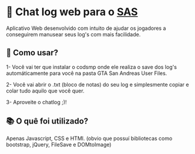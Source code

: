# 💾 Chat log web para o [SAS](https://sas-rp.com/)

Aplicativo Web desenvolvido com intuito de ajudar os jogadores a conseguirem manusear seus log's com mais facilidade.

## 📄 Como usar?

1- Você vai ter que instalar o codsmp onde ele realiza o save dos log's automáticamente para você na pasta GTA San Andreas User Files.

2- Você vai abrir o .txt (bloco de notas) do seu log e simplesmente copiar e colar tudo aquilo que você quer.

3- Aproveite o chatlog ;)!


## 📚 O quê foi utilizado?

Apenas Javascript, CSS e HTMl. (obvio que possuí bibliotecas como bootstrap, jQuery, FileSave e DOMtoImage)
